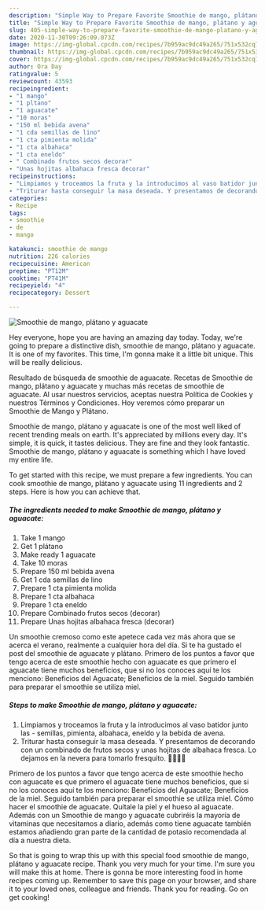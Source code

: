```yaml
---
description: "Simple Way to Prepare Favorite Smoothie de mango, plátano y aguacate"
title: "Simple Way to Prepare Favorite Smoothie de mango, plátano y aguacate"
slug: 405-simple-way-to-prepare-favorite-smoothie-de-mango-platano-y-aguacate
date: 2020-11-30T09:26:09.073Z
image: https://img-global.cpcdn.com/recipes/7b959ac9dc49a265/751x532cq70/smoothie-de-mango-platano-y-aguacate-foto-principal.jpg
thumbnail: https://img-global.cpcdn.com/recipes/7b959ac9dc49a265/751x532cq70/smoothie-de-mango-platano-y-aguacate-foto-principal.jpg
cover: https://img-global.cpcdn.com/recipes/7b959ac9dc49a265/751x532cq70/smoothie-de-mango-platano-y-aguacate-foto-principal.jpg
author: Ora Day
ratingvalue: 5
reviewcount: 43593
recipeingredient:
- "1 mango"
- "1 pltano"
- "1 aguacate"
- "10 moras"
- "150 ml bebida avena"
- "1 cda semillas de lino"
- "1 cta pimienta molida"
- "1 cta albahaca"
- "1 cta eneldo"
- " Combinado frutos secos decorar"
- "Unas hojitas albahaca fresca decorar"
recipeinstructions:
- "Limpiamos y troceamos la fruta y la introducimos al vaso batidor junto las semillas, pimienta, albahaca, eneldo y la bebida de avena."
- "Triturar hasta conseguir la masa deseada. Y presentamos de decorando con un combinado de frutos secos y unas hojitas de albahaca fresca. Lo dejamos en la nevera para tomarlo fresquito. 🥭🍌🥑😋"
categories:
- Recipe
tags:
- smoothie
- de
- mango

katakunci: smoothie de mango 
nutrition: 226 calories
recipecuisine: American
preptime: "PT12M"
cooktime: "PT41M"
recipeyield: "4"
recipecategory: Dessert

---
```



![Smoothie de mango, plátano y aguacate](https://img-global.cpcdn.com/recipes/7b959ac9dc49a265/751x532cq70/smoothie-de-mango-platano-y-aguacate-foto-principal.jpg)

Hey everyone, hope you are having an amazing day today. Today, we're going to prepare a distinctive dish, smoothie de mango, plátano y aguacate. It is one of my favorites. This time, I'm gonna make it a little bit unique. This will be really delicious.

Resultado de búsqueda de smoothie de aguacate. Recetas de Smoothie de mango, plátano y aguacate y muchas más recetas de smoothie de aguacate. Al usar nuestros servicios, aceptas nuestra Política de Cookies y nuestros Términos y Condiciones. Hoy veremos cómo preparar un Smoothie de Mango y Plátano.

Smoothie de mango, plátano y aguacate is one of the most well liked of recent trending meals on earth. It's appreciated by millions every day. It's simple, it is quick, it tastes delicious. They are fine and they look fantastic. Smoothie de mango, plátano y aguacate is something which I have loved my entire life.


To get started with this recipe, we must prepare a few ingredients. You can cook smoothie de mango, plátano y aguacate using 11 ingredients and 2 steps. Here is how you can achieve that.

<!--inarticleads1-->

##### The ingredients needed to make Smoothie de mango, plátano y aguacate:

1. Take 1 mango
1. Get 1 plátano
1. Make ready 1 aguacate
1. Take 10 moras
1. Prepare 150 ml bebida avena
1. Get 1 cda semillas de lino
1. Prepare 1 cta pimienta molida
1. Prepare 1 cta albahaca
1. Prepare 1 cta eneldo
1. Prepare  Combinado frutos secos (decorar)
1. Prepare Unas hojitas albahaca fresca (decorar)


Un smoothie cremoso como este apetece cada vez más ahora que se acerca el verano, realmente a cualquier hora del día. Si te ha gustado el post del smoothie de aguacate y plátano. Primero de los puntos a favor que tengo acerca de este smoothie hecho con aguacate es que primero el aguacate tiene muchos beneficios, que si no los conoces aquí te los menciono: Beneficios del Aguacate; Beneficios de la miel. Seguido también para preparar el smoothie se utiliza miel. 

<!--inarticleads2-->

##### Steps to make Smoothie de mango, plátano y aguacate:

1. Limpiamos y troceamos la fruta y la introducimos al vaso batidor junto las - semillas, pimienta, albahaca, eneldo y la bebida de avena.
1. Triturar hasta conseguir la masa deseada. Y presentamos de decorando con un combinado de frutos secos y unas hojitas de albahaca fresca. Lo dejamos en la nevera para tomarlo fresquito. 🥭🍌🥑😋


Primero de los puntos a favor que tengo acerca de este smoothie hecho con aguacate es que primero el aguacate tiene muchos beneficios, que si no los conoces aquí te los menciono: Beneficios del Aguacate; Beneficios de la miel. Seguido también para preparar el smoothie se utiliza miel. Cómo hacer el smoothie de aguacate. Quítale la piel y el hueso al aguacate. Además con un Smoothie de mango y aguacate cubriréis la mayoría de vitaminas que necesitamos a diario, además como tiene aguacate también estamos añadiendo gran parte de la cantidad de potasio recomendada al día a nuestra dieta. 

So that is going to wrap this up with this special food smoothie de mango, plátano y aguacate recipe. Thank you very much for your time. I'm sure you will make this at home. There is gonna be more interesting food in home recipes coming up. Remember to save this page on your browser, and share it to your loved ones, colleague and friends. Thank you for reading. Go on get cooking!
